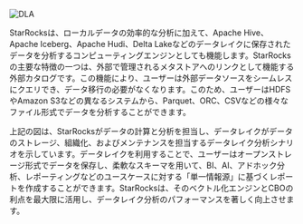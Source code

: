 ![DLA](../1.1-8-dla.png)

StarRocksは、ローカルデータの効率的な分析に加えて、Apache Hive、Apache Iceberg、Apache Hudi、Delta Lakeなどのデータレイクに保存されたデータを分析するコンピューティングエンジンとしても機能します。StarRocksの主要な特徴の一つは、外部で管理されるメタストアへのリンクとして機能する外部カタログです。この機能により、ユーザーは外部データソースをシームレスにクエリでき、データ移行の必要がなくなります。このため、ユーザーはHDFSやAmazon S3などの異なるシステムから、Parquet、ORC、CSVなどの様々なファイル形式でデータを分析することができます。

上記の図は、StarRocksがデータの計算と分析を担当し、データレイクがデータのストレージ、組織化、およびメンテナンスを担当するデータレイク分析シナリオを示しています。データレイクを利用することで、ユーザーはオープンストレージ形式でデータを保存し、柔軟なスキーマを用いて、BI、AI、アドホック分析、レポーティングなどのユースケースに対する「単一情報源」に基づくレポートを作成することができます。StarRocksは、そのベクトル化エンジンとCBOの利点を最大限に活用し、データレイク分析のパフォーマンスを著しく向上させます。